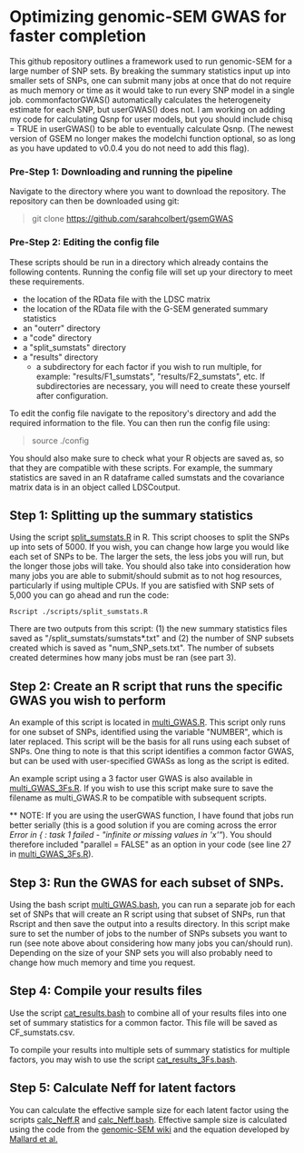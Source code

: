 # Optimizing genomic-SEM GWAS for faster completion


This github repository outlines a framework used to run genomic-SEM for a large number of SNP sets. By breaking the summary statistics input up into smaller sets of SNPs, one can submit many jobs at once that do not require as much memory or time as it would take to run every SNP model in a single job. commonfactorGWAS() automatically calculates the heterogeneity estimate for each SNP, but userGWAS() does not. I am working on adding my code for calculating Qsnp for user models, but you should include chisq = TRUE in userGWAS() to be able to eventually calculate Qsnp. (The newest version of GSEM no longer makes the modelchi function optional, so as long as you have updated to v0.0.4 you do not need to add this flag).

### Pre-Step 1: Downloading and running the pipeline

Navigate to the directory where you want to download the repository. The repository can then be downloaded using git: <br>
> git clone https://github.com/sarahcolbert/gsemGWAS <br>

### Pre-Step 2: Editing the config file

These scripts should be run in a directory which already contains the following contents. Running the config file will set up your directory to meet these requirements.

* the location of the RData file with the LDSC matrix
* the location of the RData file with the G-SEM generated summary statistics
* an "outerr" directory
* a "code" directory
* a "split_sumstats" directory
* a "results" directory
  * a subdirectory for each factor if you wish to run multiple, for example: "results/F1_sumstats", "results/F2_sumstats", etc. If subdirectories are necessary, you will need to create these yourself after configuration. 

To edit the config file navigate to the repository's directory and add the required information to the file. You can then run the config file using:  <br>
> source ./config <br>

You should also make sure to check what your R objects are saved as, so that they are compatible with these scripts.
For example, the summary statistics are saved in an R dataframe called sumstats and the covariance matrix data is in an object called LDSCoutput.

## Step 1: Splitting up the summary statistics

Using the script [split_sumstats.R](https://github.com/sarahcolbert/quickSEMGWAS/blob/master/scripts/split_sumstats.R) in R. This script chooses to split the SNPs up into sets of 5000. If you wish, you can change how large you would like each set of SNPs to be. The larger the sets, the less jobs you will run, but the longer those jobs will take. You should also take into consideration how many jobs you are able to submit/should submit as to not hog resources, particularly if using multiple CPUs. If you are satisfied with SNP sets of 5,000 you can go ahead and run the code:

```
Rscript ./scripts/split_sumstats.R
```

There are two outputs from this script: (1) the new summary statistics files saved as "/split_sumstats/sumstats*.txt" and (2) the number of SNP subsets created which is saved as "num_SNP_sets.txt". The number of subsets created determines how many jobs must be ran (see part 3).

## Step 2: Create an R script that runs the specific GWAS you wish to perform

An example of this script is located in [multi_GWAS.R](https://github.com/sarahcolbert/quickSEMGWAS/blob/master/scripts/multi_GWAS.R). This script only runs for one subset of SNPs, identified using the variable "NUMBER", which is later replaced. This script will be the basis for all runs using each subset of SNPs. One thing to note is that this script identifies a common factor GWAS, but can be used with user-specified GWASs as long as the script is edited.

An example script using a 3 factor user GWAS is also available in [multi_GWAS_3Fs.R](https://github.com/sarahcolbert/quickSEMGWAS/blob/master/scripts/multi_GWAS_3Fs.R). If you wish to use this script make sure to save the filename as multi_GWAS.R to be compatible with subsequent scripts.

** NOTE: If you are using the userGWAS function, I have found that jobs run better serially (this is a good solution if you are coming across the error _Error in { : task 1 failed - "infinite or missing values in 'x'"_). You should therefore included "parallel = FALSE" as an option in your code (see line 27 in [multi_GWAS_3Fs.R](https://github.com/sarahcolbert/quickSEMGWAS/blob/master/scripts/multi_GWAS_3Fs.R)).


## Step 3: Run the GWAS for each subset of SNPs.
Using the bash script [multi_GWAS.bash](https://github.com/sarahcolbert/quickSEMGWAS/blob/master/scripts/multi_GWAS.bash), you can run a separate job for each set of SNPs that will create an R script using that subset of SNPs, run that Rscript and then save the output into a results directory. In this script make sure to set the number of jobs to the number of SNPs subsets you want to run (see note above about considering how many jobs you can/should run). Depending on the size of your SNP sets you will also probably need to change how much memory and time you request.

## Step 4: Compile your results files
Use the script [cat_results.bash](https://github.com/sarahcolbert/quickSEMGWAS/blob/master/scripts/cat_results.bash) to combine all of your results files into one set of summary statistics for a common factor. This file will be saved as CF_sumstats.csv.

To compile your results into multiple sets of summary statistics for multiple factors, you may wish to use the script [cat_results_3Fs.bash](https://github.com/sarahcolbert/quickSEMGWAS/blob/master/scripts/cat_results_3Fs.bash).

## Step 5: Calculate Neff for latent factors
You can calculate the effective sample size for each latent factor using the scripts [calc_Neff.R](https://github.com/sarahcolbert/quickSEMGWAS/blob/master/scripts/calc_Neff.R) and [calc_Neff.bash](https://github.com/sarahcolbert/quickSEMGWAS/blob/master/scripts/calc_Neff.bash). Effective sample size is calculated using the code from the [genomic-SEM wiki](https://github.com/MichelNivard/GenomicSEM/wiki/4.-Common-Factor-GWAS) and the equation developed by [Mallard et al.](https://www.biorxiv.org/content/10.1101/603134v1.abstract)
